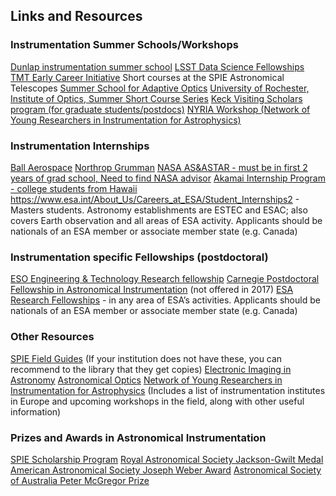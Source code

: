 ## Links and Resources

### Instrumentation Summer Schools/Workshops

[Dunlap instrumentation summer school](http://www.dunlap.utoronto.ca/training/summer-school/)
[LSST Data Science Fellowships](https://www.lsstcorporation.org/fellowship_program)
[TMT Early Career Initiative](https://www.tmt.org/page/workforce-development)
Short courses at the SPIE Astronomical Telescopes 
[Summer School for Adaptive Optics](http://cfao.ucolick.org/aosummer.php)
[University of Rochester, Institute of Optics, Summer Short Course Series](http://www.hajim.rochester.edu/optics/summer/index.html)
[Keck Visiting Scholars program (for graduate students/postdocs)](https://www2.keck.hawaii.edu/inst/KeckScholar/keck-staff.html)
[NYRIA Workshop (Network of Young Researchers in Instrumentation for Astrophysics)](http://astro-instrumentation.blogspot.com/p/next-meeting-workshop-2017.html)

### Instrumentation Internships
[Ball Aerospace](http://www.ball.com/aerospace/about-ball-aerospace/careers/college-internships)
[Northrop Grumman](http://www.northropgrumman.com/Careers/Students-Entry-Level/Pages/Internships.aspx)
[NASA AS&ASTAR - must be in first 2 years of grad school, Need to find NASA advisor](https://www.nasa.gov/offices/education/seap-abstracts-AS-ASTAR.html)
[Akamai Internship Program  - college students from Hawaii](https://akamaihawaii.org/internships/)
https://www.esa.int/About_Us/Careers_at_ESA/Student_Internships2 - Masters students. Astronomy establishments are ESTEC and ESAC; also covers Earth observation and all areas of ESA activity. Applicants should be nationals of an ESA member or associate member state (e.g. Canada)

### Instrumentation specific Fellowships (postdoctoral)
[ESO Engineering & Technology Research fellowship](http://www.eso.org/sci/publications/announcements/sciann17061.html)
[Carnegie Postdoctoral Fellowship in Astronomical Instrumentation](http://obs.carnegiescience.edu/fellowships) (not offered in 2017)
[ESA Research Fellowships](https://www.esa.int/About_Us/Careers_at_ESA/Post_Docs_Research_Fellowship) - in any area of ESA’s activities. Applicants should be nationals of an ESA member or associate member state (e.g. Canada)

### Other Resources
[SPIE Field Guides](http://spie.org/publications/books/field-guides) (If your institution does not have these, you can recommend to the library that they get copies)
[Electronic Imaging in Astronomy](https://www.springer.com/us/book/9783540765820)
[Astronomical Optics](https://www.elsevier.com/books/astronomical-optics/schroeder/978-0-12-629810-9)
[Network of Young Researchers in Instrumentation for Astrophysics](http://astro-instrumentation.blogspot.com/p/about-us.html) (Includes a list of instrumentation institutes in Europe and upcoming workshops in the field, along with other useful information)

### Prizes and Awards in Astronomical Instrumentation
[SPIE Scholarship Program](https://spie.org/membership/student-members/scholarships)
[Royal Astronomical Society Jackson-Gwilt Medal](https://ras.ac.uk/awards-and-grants/awards/2275-jackson-gwilt-medal)
[American Astronomical Society Joseph Weber Award](https://aas.org/grants-and-prizes/joseph-weber-award-astronomical-instrumentation)
[Astronomical Society of Australia Peter McGregor Prize](http://asa.astronomy.org.au/pmp.php)
